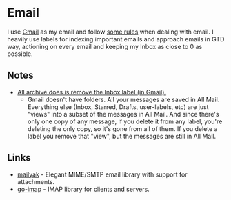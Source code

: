 # Email
I use [Gmail](https://gmail.com) as my email and follow [some rules](../focusing/rules.md#email) when dealing with email. I heavily use labels for indexing important emails and approach emails in GTD way, actioning on every email and keeping my Inbox as close to 0 as possible.

## Notes
- [All archive does is remove the Inbox label (in Gmail).](https://productforums.google.com/forum/#!msg/gmail/2xUYO5ifCCY/95_y02y2IgAJ)
	- Gmail doesn't have folders.  All your messages are saved in All Mail.  Everything else (Inbox, Starred, Drafts, user-labels, etc) are just "views" into a subset of the messages in All Mail.  And since there's only one copy of any message, if you delete it from any label, you're deleting the only copy, so it's gone from all of them.  If you delete a label you remove that "view", but the messages are still in All Mail.

## Links
- [mailyak](https://github.com/domodwyer/mailyak) - Elegant MIME/SMTP email library with support for attachments.
- [go-imap](https://github.com/emersion/go-imap) - IMAP library for clients and servers.